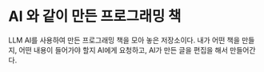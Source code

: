 # AI 와 같이 만든 프로그래밍 책
LLM AI를 사용하여 만든 프로그래밍 책을 모아 놓은 저장소이다.
내가 어떤 책을 만들지, 어떤 내용이 들어가야 할지 AI에게 요청하고, AI가 만든 글을 편집을 해서 만들어간다.   
  
  
